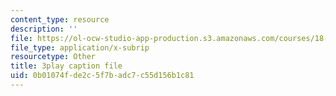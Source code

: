 ```yaml
---
content_type: resource
description: ''
file: https://ol-ocw-studio-app-production.s3.amazonaws.com/courses/18-01sc-single-variable-calculus-fall-2010/0b01074fde2c5f7badc7c55d156b1c81_KhwQKE_tld0.vtt
file_type: application/x-subrip
resourcetype: Other
title: 3play caption file
uid: 0b01074f-de2c-5f7b-adc7-c55d156b1c81
---
```

